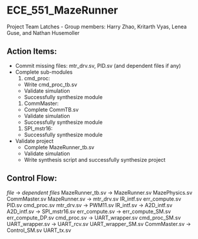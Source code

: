 # ECE_551_MazeRunner
Project Team Latches - Group members:
  Harry Zhao, Kritarth Vyas, Lenea Guse, and Nathan Husemoller

## Action Items:
  * Commit missing files: mtr_drv.sv, PID.sv (and dependent files if any)
  * Complete sub-modules
    1. cmd_proc:
      * Write cmd_proc_tb.sv
      * Validate simulation
      * Successfully synthesize module
    1. CommMaster:
      * Complete CommTB.sv
      * Validate simulation
      * Successfully synthesize module
    1. SPI_mstr16:
      * Successfully synthesize module
  * Validate project
    * Complete MazeRunner_tb.sv
    * Validate simulation
    * Write synthesis script and successfully synthesize project
  
## Control Flow:
  _file_ -> _dependent files_
  MazeRunner_tb.sv -> MazeRunner.sv MazePhysics.sv CommMaster.sv
  MazeRunner.sv -> mtr_drv.sv IR_intf.sv err_compute.sv PID.sv cmd_proc.sv
  mtr_drv.sv -> PWM11.sv
  IR_intf.sv -> A2D_intf.sv
  A2D_intf.sv -> SPI_mstr16.sv
  err_compute.sv -> err_compute_SM.sv err_compute_DP.sv
  cmd_proc.sv -> UART_wrapper.sv cmd_proc_SM.sv
  UART_wrapper.sv -> UART_rcv.sv UART_wrapper_SM.sv
  CommMaster.sv -> Control_SM.sv UART_tx.sv
